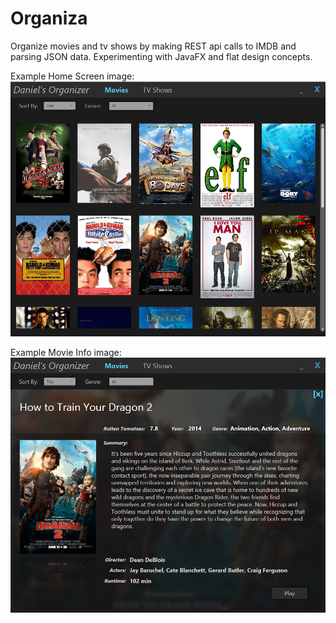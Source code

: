 # Organiza

Organize movies and tv shows by making REST api calls to IMDB and parsing JSON data.
Experimenting with JavaFX and flat design concepts.

Example Home Screen image:
![Home Screen](./example1.png?raw=true "Home Screen")

Example Movie Info image:
![Movie Info Screen](./example2.png?raw=true "Movie Info Screen")



